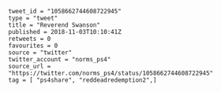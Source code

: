 ```
tweet_id = "1058662744608722945"
type = "tweet"
title = "Reverend Swanson"
published = 2018-11-03T10:10:41Z
retweets = 0
favourites = 0
source = "twitter"
twitter_account = "norms_ps4"
source_url = "https://twitter.com/norms_ps4/status/1058662744608722945"
tag = [ "ps4share", "reddeadredemption2",]
```

<p class='image'><img src='http://mnf.m17s.net/2018/11/03/DrEgJ68WwAEFFZy.jpg' alt=''></p>

